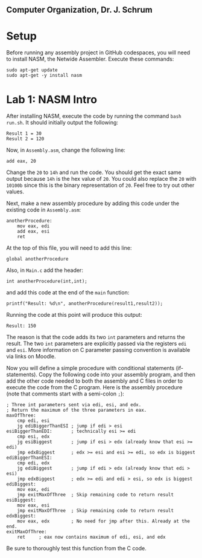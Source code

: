 ## Computer Organization, Dr. J. Schrum

# Setup

Before running any assembly project in GitHub codespaces, you will need to install NASM, the Netwide Assembler. Execute these commands:
```
sudo apt-get update
sudo apt-get -y install nasm
```

# Lab 1: NASM Intro

After installing NASM, execute the code by running the command `bash run.sh`. It should initially output the following:
```
Result 1 = 30
Result 2 = 120
```
Now, in `Assembly.asm`, change the following line:
```
add eax, 20
```
Change the `20` to `14h` and run the code. You should get the exact same output because `14h` is the hex value of `20`. You could also replace the `20` with `10100b` since this is the binary representation of `20`. Feel free to try out other values.

Next, make a new assembly procedure by adding this code under the existing code in `Assembly.asm`:
```
anotherProcedure:
	mov eax, edi
	add eax, esi
	ret
```
At the top of this file, you will need to add this line:
```
global anotherProcedure
```
Also, in `Main.c` add the header:
```
int anotherProcedure(int,int);
```
and add this code at the end of the `main` function:
```
printf("Result: %d\n", anotherProcedure(result1,result2));
```
Running the code at this point will produce this output:
```
Result: 150
```
The reason is that the code adds its two `int` parameters and returns the result. The two `int` parameters are explicitly passed via the registers `edi` and `esi`. More information on C parameter passing convention is available via links on Moodle.

Now you will define a simple procedure with conditional statements (if-statements). Copy the following code into your assembly program, and then add the other code needed to both the assembly and C files in order to execute the code from the C program. Here is the assembly procedure (note that comments start with a semi-colon `;`):
```
; Three int parameters sent via edi, esi, and edx. 
; Return the maximum of the three parameters in eax.
maxOfThree:
    cmp edi, esi
    jg ediBiggerThanESI ; jump if edi > esi
esiBiggerThanEDI:       ; technically esi >= edi
    cmp esi, edx
    jg esiBiggest       ; jump if esi > edx (already know that esi >= edi)
    jmp edxBiggest      ; edx >= esi and esi >= edi, so edx is biggest
ediBiggerThanESI:
    cmp edi, edx
    jg ediBiggest       ; jump if edi > edx (already know that edi > esi)
    jmp edxBiggest      ; edx >= edi and edi > esi, so edx is biggest
ediBiggest:
    mov eax, edi
    jmp exitMaxOfThree  ; Skip remaining code to return result
esiBiggest:
    mov eax, esi
    jmp exitMaxOfThree  ; Skip remaining code to return result
edxBiggest:
    mov eax, edx        ; No need for jmp after this. Already at the end.
exitMaxOfThree:
	ret     ; eax now contains maximum of edi, esi, and edx
```
Be sure to thoroughly test this function from the C code.


